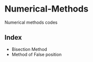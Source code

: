 # Numerical-Methods
Numerical methods codes

## Index
* Bisection Method
* Method of False position
